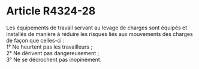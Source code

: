 # Article R4324-28

  
Les équipements de travail servant au levage de charges sont équipés et installés de manière à réduire les risques liés aux mouvements des charges de façon que celles-ci :   
1° Ne heurtent pas les travailleurs ;   
2° Ne dérivent pas dangereusement ;   
3° Ne se décrochent pas inopinément.